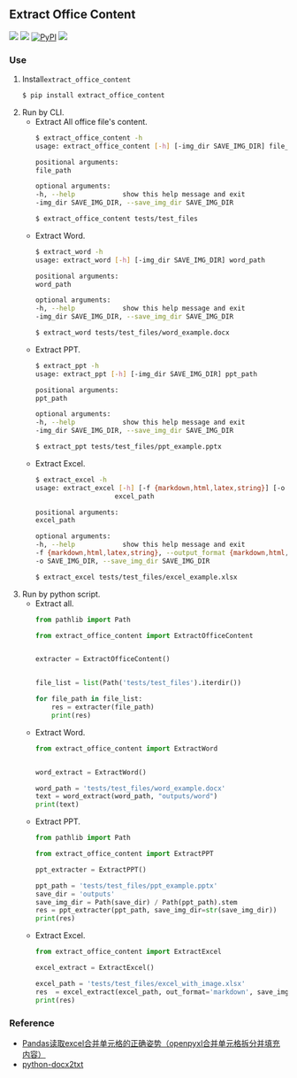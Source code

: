 ## Extract Office Content
<p>
    <a href=""><img src="https://img.shields.io/badge/Python->=3.7,<=3.10-aff.svg"></a>
    <a href=""><img src="https://img.shields.io/badge/OS-Linux%2C%20Win%2C%20Mac-pink.svg"></a>
    <a href="https://pypi.org/project/extract_office_content/"><img alt="PyPI" src="https://img.shields.io/pypi/v/extract_office_content"></a>
    <a href="https://pepy.tech/project/extract_office_content"><img src="https://static.pepy.tech/personalized-badge/extract_office_content?period=total&units=abbreviation&left_color=grey&right_color=blue&left_text=Downloads"></a>
</p>

### Use
1. Install`extract_office_content`
   ```bash
   $ pip install extract_office_content
   ```
2. Run by CLI.
    - Extract All office file's content.
        ```bash
        $ extract_office_content -h
        usage: extract_office_content [-h] [-img_dir SAVE_IMG_DIR] file_path

        positional arguments:
        file_path

        optional arguments:
        -h, --help            show this help message and exit
        -img_dir SAVE_IMG_DIR, --save_img_dir SAVE_IMG_DIR

        $ extract_office_content tests/test_files
        ```
    - Extract Word.
        ```bash
        $ extract_word -h
        usage: extract_word [-h] [-img_dir SAVE_IMG_DIR] word_path

        positional arguments:
        word_path

        optional arguments:
        -h, --help            show this help message and exit
        -img_dir SAVE_IMG_DIR, --save_img_dir SAVE_IMG_DIR

        $ extract_word tests/test_files/word_example.docx
        ```
    - Extract PPT.
        ```bash
        $ extract_ppt -h
        usage: extract_ppt [-h] [-img_dir SAVE_IMG_DIR] ppt_path

        positional arguments:
        ppt_path

        optional arguments:
        -h, --help            show this help message and exit
        -img_dir SAVE_IMG_DIR, --save_img_dir SAVE_IMG_DIR

        $ extract_ppt tests/test_files/ppt_example.pptx
        ```
    - Extract Excel.
        ```bash
        $ extract_excel -h
        usage: extract_excel [-h] [-f {markdown,html,latex,string}] [-o SAVE_IMG_DIR]
                            excel_path

        positional arguments:
        excel_path

        optional arguments:
        -h, --help            show this help message and exit
        -f {markdown,html,latex,string}, --output_format {markdown,html,latex,string}
        -o SAVE_IMG_DIR, --save_img_dir SAVE_IMG_DIR

        $ extract_excel tests/test_files/excel_example.xlsx
        ```
3. Run by python script.
   - Extract all.
        ```python
        from pathlib import Path

        from extract_office_content import ExtractOfficeContent


        extracter = ExtractOfficeContent()


        file_list = list(Path('tests/test_files').iterdir())

        for file_path in file_list:
            res = extracter(file_path)
            print(res)
        ```
    - Extract Word.
        ```python
        from extract_office_content import ExtractWord


        word_extract = ExtractWord()

        word_path = 'tests/test_files/word_example.docx'
        text = word_extract(word_path, "outputs/word")
        print(text)
        ```
    - Extract PPT.
        ```python
        from pathlib import Path

        from extract_office_content import ExtractPPT

        ppt_extracter = ExtractPPT()

        ppt_path = 'tests/test_files/ppt_example.pptx'
        save_dir = 'outputs'
        save_img_dir = Path(save_dir) / Path(ppt_path).stem
        res = ppt_extracter(ppt_path, save_img_dir=str(save_img_dir))
        print(res)
        ```
    - Extract Excel.
        ```python
        from extract_office_content import ExtractExcel

        excel_extract = ExtractExcel()

        excel_path = 'tests/test_files/excel_with_image.xlsx'
        res  = excel_extract(excel_path, out_format='markdown', save_img_dir='1')
        print(res)
        ```

### Reference
- [Pandas读取excel合并单元格的正确姿势（openpyxl合并单元格拆分并填充内容）](https://blog.51cto.com/u_11466419/6100833)
- [python-docx2txt](https://github.com/ankushshah89/python-docx2txt)
